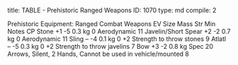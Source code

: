 title:          TABLE - Prehistoric Ranged Weapons
ID:             1070
type:           md
compile:        2



Prehistoric Equipment: Ranged Combat Weapons
EV	Size	Mass	Str Min	Notes	CP
Stone	+1	-5	0.3 kg	0	Aerodynamic	11
Javelin/Short Spear	+2	-2	0.7 kg	0	Aerodynamic	11
Sling	–	-4	0.1 kg	0	+2 Strength to throw stones	9
Atlatl	–	-5	0.3 kg	0	+2 Strength to throw javelins	7
Bow	+3	-2	0.8 kg	Spec	20 Arrows, Silent, 2 Hands, Cannot be used in vehicle/mounted	8
